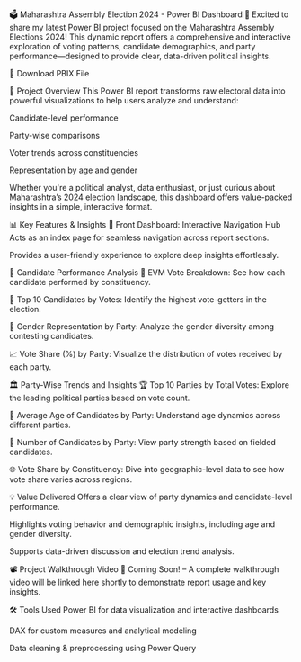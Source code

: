 🗳 Maharashtra Assembly Election 2024 - Power BI Dashboard
🚀 Excited to share my latest Power BI project focused on the Maharashtra Assembly Elections 2024! This dynamic report offers a comprehensive and interactive exploration of voting patterns, candidate demographics, and party performance—designed to provide clear, data-driven political insights.

🔗 Download PBIX File

📌 Project Overview
This Power BI report transforms raw electoral data into powerful visualizations to help users analyze and understand:

Candidate-level performance

Party-wise comparisons

Voter trends across constituencies

Representation by age and gender

Whether you're a political analyst, data enthusiast, or just curious about Maharashtra’s 2024 election landscape, this dashboard offers value-packed insights in a simple, interactive format.

📊 Key Features & Insights
🧭 Front Dashboard: Interactive Navigation Hub
Acts as an index page for seamless navigation across report sections.

Provides a user-friendly experience to explore deep insights effortlessly.

👤 Candidate Performance Analysis
📌 EVM Vote Breakdown: See how each candidate performed by constituency.

🥇 Top 10 Candidates by Votes: Identify the highest vote-getters in the election.

🚻 Gender Representation by Party: Analyze the gender diversity among contesting candidates.

📈 Vote Share (%) by Party: Visualize the distribution of votes received by each party.

🏛 Party-Wise Trends and Insights
🏆 Top 10 Parties by Total Votes: Explore the leading political parties based on vote count.

🎂 Average Age of Candidates by Party: Understand age dynamics across different parties.

👥 Number of Candidates by Party: View party strength based on fielded candidates.

🌐 Vote Share by Constituency: Dive into geographic-level data to see how vote share varies across regions.

💡 Value Delivered
Offers a clear view of party dynamics and candidate-level performance.

Highlights voting behavior and demographic insights, including age and gender diversity.

Supports data-driven discussion and election trend analysis.

📽 Project Walkthrough Video
🎥 Coming Soon! – A complete walkthrough video will be linked here shortly to demonstrate report usage and key insights.

🛠 Tools Used
Power BI for data visualization and interactive dashboards

DAX for custom measures and analytical modeling

Data cleaning & preprocessing using Power Query
